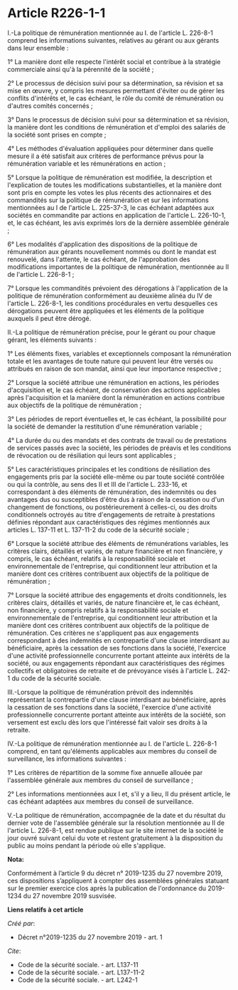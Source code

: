 # Article R226-1-1

I.-La politique de rémunération mentionnée au I. de l'article L. 226-8-1 comprend les informations suivantes, relatives au
gérant ou aux gérants dans leur ensemble :

1° La manière dont elle respecte l'intérêt social et contribue à la stratégie commerciale ainsi qu'à la pérennité de la
société ;

2° Le processus de décision suivi pour sa détermination, sa révision et sa mise en œuvre, y compris les mesures permettant
d'éviter ou de gérer les conflits d'intérêts et, le cas échéant, le rôle du comité de rémunération ou d'autres comités
concernés ;

3° Dans le processus de décision suivi pour sa détermination et sa révision, la manière dont les conditions de rémunération
et d'emploi des salariés de la société sont prises en compte ;

4° Les méthodes d'évaluation appliquées pour déterminer dans quelle mesure il a été satisfait aux critères de performance
prévus pour la rémunération variable et les rémunérations en action ;

5° Lorsque la politique de rémunération est modifiée, la description et l'explication de toutes les modifications
substantielles, et la manière dont sont pris en compte les votes les plus récents des actionnaires et des commandités sur la
politique de rémunération et sur les informations mentionnées au I de l'article L. 225-37-3, le cas échéant adaptées aux
sociétés en commandite par actions en application de l'article L. 226-10-1, et, le cas échéant, les avis exprimés lors de la
dernière assemblée générale ;

6° Les modalités d'application des dispositions de la politique de rémunération aux gérants nouvellement nommés ou dont le
mandat est renouvelé, dans l'attente, le cas échéant, de l'approbation des modifications importantes de la politique de
rémunération, mentionnée au II de l'article L. 226-8-1 ;

7° Lorsque les commandités prévoient des dérogations à l'application de la politique de rémunération conformément au deuxième
alinéa du IV de l'article L. 226-8-1, les conditions procédurales en vertu desquelles ces dérogations peuvent être appliquées
et les éléments de la politique auxquels il peut être dérogé.

II.-La politique de rémunération précise, pour le gérant ou pour chaque gérant, les éléments suivants :

1° Les éléments fixes, variables et exceptionnels composant la rémunération totale et les avantages de toute nature qui
peuvent leur être versés ou attribués en raison de son mandat, ainsi que leur importance respective ;

2° Lorsque la société attribue une rémunération en actions, les périodes d'acquisition et, le cas échéant, de conservation
des actions applicables après l'acquisition et la manière dont la rémunération en actions contribue aux objectifs de la
politique de rémunération ;

3° Les périodes de report éventuelles et, le cas échéant, la possibilité pour la société de demander la restitution d'une
rémunération variable ;

4° La durée du ou des mandats et des contrats de travail ou de prestations de services passés avec la société, les périodes
de préavis et les conditions de révocation ou de résiliation qui leurs sont applicables ;

5° Les caractéristiques principales et les conditions de résiliation des engagements pris par la société elle-même ou par
toute société contrôlée ou qui la contrôle, au sens des II et III de l'article L. 233-16, et correspondant à des éléments de
rémunération, des indemnités ou des avantages dus ou susceptibles d'être dus à raison de la cessation ou d'un changement de
fonctions, ou postérieurement à celles-ci, ou des droits conditionnels octroyés au titre d'engagements de retraite à
prestations définies répondant aux caractéristiques des régimes mentionnés aux articles L. 137-11 et L. 137-11-2 du code de
la sécurité sociale ;

6° Lorsque la société attribue des éléments de rémunérations variables, les critères clairs, détaillés et variés, de nature
financière et non financière, y compris, le cas échéant, relatifs à la responsabilité sociale et environnementale de
l'entreprise, qui conditionnent leur attribution et la manière dont ces critères contribuent aux objectifs de la politique de
rémunération ;

7° Lorsque la société attribue des engagements et droits conditionnels, les critères clairs, détaillés et variés, de nature
financière et, le cas échéant, non financière, y compris relatifs à la responsabilité sociale et environnementale de
l'entreprise, qui conditionnent leur attribution et la manière dont ces critères contribuent aux objectifs de la politique de
rémunération. Ces critères ne s'appliquent pas aux engagements correspondant à des indemnités en contrepartie d'une clause
interdisant au bénéficiaire, après la cessation de ses fonctions dans la société, l'exercice d'une activité professionnelle
concurrente portant atteinte aux intérêts de la société, ou aux engagements répondant aux caractéristiques des régimes
collectifs et obligatoires de retraite et de prévoyance visés à l'article L. 242-1 du code de la sécurité sociale.

III.-Lorsque la politique de rémunération prévoit des indemnités représentant la contrepartie d'une clause interdisant au
bénéficiaire, après la cessation de ses fonctions dans la société, l'exercice d'une activité professionnelle concurrente
portant atteinte aux intérêts de la société, son versement est exclu dès lors que l'intéressé fait valoir ses droits à la
retraite.

IV.-La politique de rémunération mentionnée au I. de l'article L. 226-8-1 comprend, en tant qu'éléments applicables aux
membres du conseil de surveillance, les informations suivantes :

1° Les critères de répartition de la somme fixe annuelle allouée par l'assemblée générale aux membres du conseil de
surveillance ;

2° Les informations mentionnées aux I et, s'il y a lieu, II du présent article, le cas échéant adaptées aux membres du
conseil de surveillance.

V.-La politique de rémunération, accompagnée de la date et du résultat du dernier vote de l'assemblée générale sur la
résolution mentionnée au II de l'article L. 226-8-1, est rendue publique sur le site internet de la société le jour ouvré
suivant celui du vote et restent gratuitement à la disposition du public au moins pendant la période où elle s'applique.

**Nota:**

Conformément à l’article 9 du décret n° 2019-1235 du 27 novembre 2019, ces dispositions s’appliquent à compter des assemblées
générales statuant sur le premier exercice clos après la publication de l'ordonnance du 2019-1234 du 27 novembre 2019
susvisée.

**Liens relatifs à cet article**

_Créé par_:

  - Décret n°2019-1235 du 27 novembre 2019 - art. 1

_Cite_:

  - Code de la sécurité sociale. - art. L137-11
  - Code de la sécurité sociale. - art. L137-11-2
  - Code de la sécurité sociale. - art. L242-1
